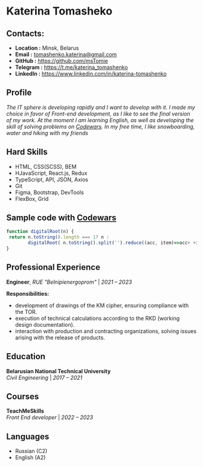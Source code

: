 # Katerina Tomasheko

## Contacts:

- **Location :** Minsk, Belarus
- **Email :** [tomashenko.katerina@gmail.com](tomashenko.katerina@gmail.com)
- **GitHub :** https://github.com/msTomie
- **Telegram :** https://t.me/katerina_tomashenko
- **LinkedIn :** https://www.linkedin.com/in/katerina-tomashenko <br>

## Profile

_The IT sphere is developing rapidly and I want to develop with it._
_I made my choice in favor of Front-end development, as I like to see the final version of my work._
_At the moment I am learning English, as well as developing the skill of solving problems on [Codewars](https://www.codewars.com/users/msTomie)._
_In my free time, I like snowboarding, water and hiking with my friends_

## Hard Skills

- HTML, CSS(SCSS), BEM
- HJavaScript, React.js, Redux
- TypeScript, API, JSON, Axios
- Git
- Figma, Bootstrap, DevTools
- FlexBox, Grid

## Sample code with [Codewars](https://www.codewars.com/users/msTomie/completed_solutions)

```JavaScript
function digitalRoot(n) {
 return n.toString().length === 1? n :
        digitalRoot( n.toString().split('').reduce((acc, item)=>acc+ +item ,0))
}
```

## Professional Experience

**Engineer**, _RUE "Belnipienergoprom"_ | _2021 – 2023_

**Responsibilities:**

- development of drawings of the KM cipher, ensuring compliance with the TOR.
- execution of technical calculations according to the RKD (working design documentation).
- interaction with production and contracting organizations, solving issues arising with the release of products.

## Education

**Belarusian National Technical University**<br>
_Civil Engineering_ | _2017 – 2021_

## Courses

**TeachMeSkills**<br>
_Front End developer_ | _2022 – 2023_

## Languages

- Russian (C2)
- English (A2)
